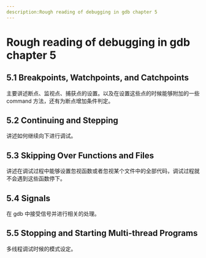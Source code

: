 ```yaml
---
description:Rough reading of debugging in gdb chapter 5
---
```

# Rough reading of debugging in gdb chapter 5

## 5.1 Breakpoints, Watchpoints, and Catchpoints

主要讲述断点、监视点、捕获点的设置。以及在设置这些点的时候能够附加的一些 command 方法，还有为断点增加条件判定。

## 5.2 Continuing and Stepping

讲述如何继续向下进行调试。

## 5.3 Skipping Over Functions and Files

讲述在调试过程中能够设置忽视函数或者忽视某个文件中的全部代码，调试过程就不会遇到这些函数停下。

## 5.4 Signals

在 gdb 中接受信号并进行相关的处理。

## 5.5 Stopping and Starting Multi-thread Programs

多线程调试时候的模式设定。
